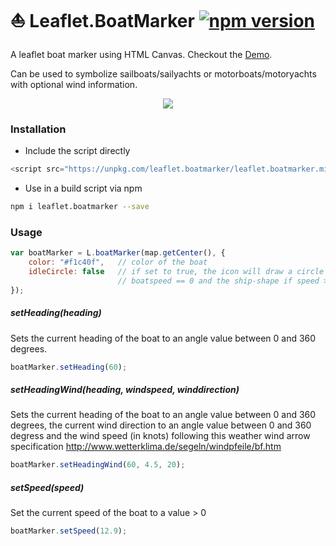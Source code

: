 # ⛵️ Leaflet.BoatMarker [![npm version](https://badge.fury.io/js/leaflet.boatmarker.svg)](https://badge.fury.io/js/leaflet.boatmarker)

A leaflet boat marker using HTML Canvas.
Checkout the [Demo](https://thomasbrueggemann.github.io/leaflet.boatmarker/).

Can be used to symbolize sailboats/sailyachts or motorboats/motoryachts with optional wind information.

<center>
	<img src="http://i.imgur.com/KYZaG8C.png" />
</center>

### Installation

* Include the script directly

```javascript
<script src="https://unpkg.com/leaflet.boatmarker/leaflet.boatmarker.min.js"></script>
```

* Use in a build script via npm

```bash
npm i leaflet.boatmarker --save
```

### Usage

```javascript
var boatMarker = L.boatMarker(map.getCenter(), {
  	color: "#f1c40f", 	// color of the boat
	idleCircle: false	// if set to true, the icon will draw a circle if
						// boatspeed == 0 and the ship-shape if speed > 0
});
```

##### setHeading(heading)

Sets the current heading of the boat to an angle value between 0 and 360 degrees.

```javascript
boatMarker.setHeading(60);
```

##### setHeadingWind(heading, windspeed, winddirection)

Sets the current heading of the boat to an angle value between 0 and 360 degrees,
the current wind direction to an angle value between 0 and 360 degress and the wind
speed (in knots) following this weather wind arrow specification http://www.wetterklima.de/segeln/windpfeile/bf.htm

```javascript
boatMarker.setHeadingWind(60, 4.5, 20);
```

##### setSpeed(speed)

Set the current speed of the boat to a value > 0

```javascript
boatMarker.setSpeed(12.9);
```
